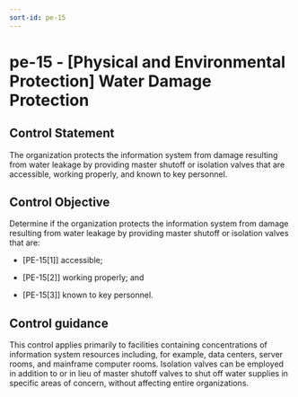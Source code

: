 ```yaml
---
sort-id: pe-15
---
```


# pe-15 - \[Physical and Environmental Protection\] Water Damage Protection

## Control Statement

The organization protects the information system from damage resulting from water leakage by providing master shutoff or isolation valves that are accessible, working properly, and known to key personnel.

## Control Objective

Determine if the organization protects the information system from damage resulting from water leakage by providing master shutoff or isolation valves that are:

- \[PE-15[1]\] accessible;

- \[PE-15[2]\] working properly; and

- \[PE-15[3]\] known to key personnel.

## Control guidance

This control applies primarily to facilities containing concentrations of information system resources including, for example, data centers, server rooms, and mainframe computer rooms. Isolation valves can be employed in addition to or in lieu of master shutoff valves to shut off water supplies in specific areas of concern, without affecting entire organizations.
